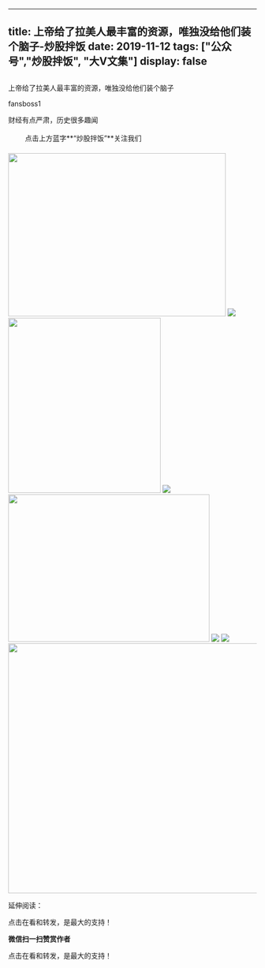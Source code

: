 
---
title:   上帝给了拉美人最丰富的资源，唯独没给他们装个脑子-炒股拌饭
date: 2019-11-12
tags: ["公众号","炒股拌饭", "大V文集"]
display: false
---


## 



上帝给了拉美人最丰富的资源，唯独没给他们装个脑子




fansboss1




财经有点严肃，历史很多趣闻


<img class="__bg_gif" data-ratio="1" data-type="gif" data-w="400" src="https://mmbiz.qpic.cn/mmbiz_gif/Lvm6UAoJibrP9JEWQRXR3swLXRYlFicicbg2q6gYPiapiaCkPr8GibxibGO0jcDe76cnAUJ3KBkCmyTIZBueDAOslJ0Zw/640?wx_fmt=gif" style="margin-right: auto;margin-left: auto;font-size: 16px;text-align: left;border-width: 0px;border-color: currentcolor;text-indent: 2em;letter-spacing: 1px;font-family: 微软雅黑, sans-serif;vertical-align: middle;display: inline-block;overflow-wrap: break-word;box-sizing: border-box !important;word-wrap: break-word !important;visibility: visible !important;width: 30px !important;"/>&nbsp;点击上方蓝字**“炒股拌饭”**关注我们

<img class="rich_pages " data-ratio="0.75" data-type="jpeg" data-w="1280" data-s="300,640" data-copyright="0" src="https://mmbiz.qpic.cn/mmbiz_jpg/BSbL23YpK40hWPuVyEibKyjq1zibDI27HSoszFH0jC83AxGfpCpverojoKrDlIroPsyWEN4rgNJ2ql274ic4DNFsA/640?wx_fmt=jpeg" style="letter-spacing: 0.54px;text-align: left;text-indent: 0em;line-height: 27.2px;box-sizing: border-box !important;word-wrap: break-word !important;visibility: visible !important;width: 441px;height: 331px;"/>

<img class="rich_pages" data-ratio="0.5219941348973607" data-s="300,640" src="https://mmbiz.qpic.cn/mmbiz_png/tnE2st4BmibaGpibfTCJpHnJzOJgpGokEGAKBhzJ44BGZ3ntocgSDDvhYc4XQxLs4hHHw032KC52MSXwH0f5suLw/640?wx_fmt=png" data-type="png" data-w="682"/>







<img class="rich_pages" data-ratio="1.1494505494505494" data-s="300,640" src="https://mmbiz.qpic.cn/mmbiz_png/tnE2st4BmibaGpibfTCJpHnJzOJgpGokEGaNcktaMPS5rLibdKOdnmic3jv79vMCib1ZY8ibfVRKwbBV558gQO1EOOOg/640?wx_fmt=png" data-type="png" data-w="455" style="width: 309px;height: 355px;"/>

<img class="rich_pages js_insertlocalimg" data-ratio="0.5804480651731161" data-s="300,640" src="https://mmbiz.qpic.cn/mmbiz_gif/tnE2st4BmibaGpibfTCJpHnJzOJgpGokEGQ5fZtx3VlicLDMwtj4NohyzaB0RYNsQwAshfFXjtYClibYhUsbNHVnzQ/640?wx_fmt=gif" data-type="gif" data-w="491" style=""/>

<img class="rich_pages" data-ratio="0.7335058214747736" data-s="300,640" src="https://mmbiz.qpic.cn/mmbiz_png/tnE2st4BmibaGpibfTCJpHnJzOJgpGokEGEcjsdhb20IC6WnaZsw9ZGBqR39icibUNJLNWE4eaXWzQx6PjLmEVaO4A/640?wx_fmt=png" data-type="png" data-w="773" style="height: 299px;width: 408px;"/>

<img class="rich_pages" data-ratio="0.7135678391959799" data-s="300,640" src="https://mmbiz.qpic.cn/mmbiz_png/tnE2st4BmibbPObrXtwNpmdicYY6heurv4lNOVBEgEqiaUbngDbSWg5cs6zRRfRnicfme3MePSZFJs8zlzq3PibYopQ/640?wx_fmt=png" data-type="png" data-w="597" style=""/>

<img class="rich_pages" data-ratio="0.7869127516778524" data-s="300,640" src="https://mmbiz.qpic.cn/mmbiz_png/tnE2st4BmibbPObrXtwNpmdicYY6heurv4SpZtqImAAy4SRn6OCA3lTueWndaKiaqKQmgibuI8DQa3qjiasp0iaIHVow/640?wx_fmt=png" data-type="png" data-w="596" style=""/>

<img data-type="jpeg" class="" data-ratio="0.5361111111111111" data-w="1080" src="https://mmbiz.qpic.cn/mmbiz_jpg/BSbL23YpK40anhWbxpiaP1hgCWiblK2nsZy9NicVLicA3CoKzQPicomHmazY7bKwibr9Ge4j6XHGGicFDH9vH4Dh0xkag/640?wx_fmt=jpeg" style="box-sizing: border-box !important;word-wrap: break-word !important;visibility: visible !important;width: 507px !important;"/>

延伸阅读：

点击在看和转发，是最大的支持！


**微信扫一扫赞赏作者**






点击在看和转发，是最大的支持！









